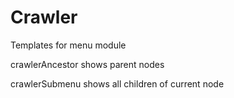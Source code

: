 # Crawler

Templates for menu module

crawlerAncestor shows parent nodes

crawlerSubmenu shows all children of current node
